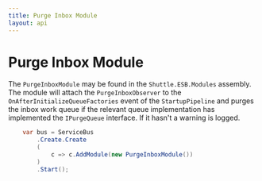 ```yaml
---
title: Purge Inbox Module
layout: api
---
```

# Purge Inbox Module

The `PurgeInboxModule` may be found in the `Shuttle.ESB.Modules` assembly.  The module will attach the `PurgeInboxObserver` to the `OnAfterInitializeQueueFactories` event of the `StartupPipeline` and purges the inbox work queue if the relevant queue implementation has implemented the `IPurgeQueue` interface.  If it hasn't a warning is logged.

```c#
	var bus = ServiceBus
		.Create.Create
		(
			c => c.AddModule(new PurgeInboxModule())
		)
		.Start();
```